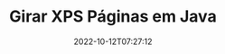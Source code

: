---
############################# Static ############################
layout: "auto-gen-merger"
date: 2022-10-12T07:27:12
draft: false
otherformats: pdf tex epub

############################# Head ############################
head_title: "Girar XPS Páginas em Java – Girar em 90, 180, 270 Ângulo"
head_description: "Gire páginas específicas ou todas as páginas de um arquivo XPS em um ângulo de rotação de 90, 180, 270 usando a API de fusão de documentos."

############################# Header ############################
title: "Girar XPS Páginas em Java"
description: "Gire XPS Páginas com algumas linhas de código Java."
bg_image: "https://cms.admin.containerize.com/templates/aspose/App_Themes/V3/images/bg/header1.png"
bg_overlay: false
button:
    enable: true
    icon: "fas fa-arrow-down"
    label: "Baixar Teste Gratuito"
    link: "https://downloads.groupdocs.com/merger/java"

############################# SubMenu ############################
submenu:
    enable: true

    left:
        img_alt: "GroupDocs.Merger for Java"
        image: "https://cms.admin.containerize.com/templates/groupdocs/images/product-logos/90x90-noborder/groupdocs-merger-java.png"
        product: "GroupDocs.Merger"
        platform: "Java"

    middle:
        button:

            # button loop
            - link: "https://apireference.groupdocs.com/merger/java"
              text: "Referência da API"

            # button loop
            - link: "https://github.com/groupdocs-merger"
              text: "Exemplos de código"

            # button loop
            - link: "https://products.groupdocs.app/merger/family"
              text: "Demonstrações ao vivo"

            # button loop
            - link: "https://purchase.groupdocs.com/pricing/merger/java"
              text: "Preços"

    right:
        link_download: "https://downloads.groupdocs.com/merger"
        link_learn: "https://docs.groupdocs.com/merger/java"
        link_buy: "https://purchase.groupdocs.com"

############################# About ############################
about:
    enable: true
    title: "Sobre a API GroupDocs.Merger for Java"
    content: |
        [GroupDocs.Merger for Java](/pt/merger/java/) oferece uma solução simples para mesclar e dividir com segurança entre uma ampla variedade de formatos de documentos, incluindo PDF, Microsoft Office (Word, Excel, PowerPoint , OneNote), OpenDocument, HTML, imagens e muitos outros em aplicativos Java. Ao adicionar apenas algumas linhas do código, execute várias operações do documento, como mover, remover, girar, trocar, extrair ou alterar a orientação das páginas dentro dos documentos. A API de mesclagem de documentos também suporta a visualização de páginas de documentos como uma imagem para analisar a estrutura, a formatação e o conteúdo do documento na página.
        
        A API GroupDocs.Merger é a escolha certa para soluções corporativas que precisam de recursos de rotação de página de arquivo. Essas APIs são bem suportadas em todos os principais sistemas operacionais e plataformas, incluindo J2SE 7.0 (1.7), J2SE 8.0 (1.8), Java 10.

############################# Steps ############################
steps:
    enable: true
    title_left: "Girar XPS Páginas de Arquivo em Java"
    content_left: |
        [GroupDocs.Merger for Java](/pt/merger/java/) torna mais fácil para os desenvolvedores do Java girar algumas páginas específicas ou todas em um arquivo XPS em 90 , 180 ou 270 ângulo de rotação implementando algumas etapas fáceis.
        
        * Inicialize **RotateOptions** com o ângulo de rotação e os números de página desejados.
        * Crie uma nova instância de **Merger** e passe o caminho do documento de origem como um parâmetro de construtor.
        * Chame **rotatePages** e passe o objeto **RotateOptions**.
        * Chame **save** e especifique o caminho do arquivo para salvar o documento resultante.

    title_right: "Requisitos de sistema"
    content_right: |
        As APIs do GroupDocs.Merger for Java são compatíveis com todas as principais plataformas e sistemas operacionais. Antes de executar o código abaixo, certifique-se de ter os seguintes pré-requisitos instalados em seu sistema.

        * Sistemas operacionais: Microsoft Windows, Linux, MacOS
        * Ambientes de desenvolvimento: NetBeans, IntelliJ IDEA, Eclipse
        * Estruturas: J2SE 7.0 (1.7), J2SE 8.0 (1.8), Java 10
        * Faça o download da versão mais recente do GroupDocs.Merger for Java de [Maven](https://repository.groupdocs.com/webapp/#/artifacts/browse/tree/General/repo/com/groupdocs/groupdocs-merger)
         
    code: |
     {{% merger/additional-styles %}}
     {{< merger/code-merger title="Como girar as páginas do arquivo XPS usando o código de exemplo Java">}}

        ```java    
        // Gire as páginas do arquivo XPS usando a API GroupDocs.Merger
        // Inicialize a classe RotateOptions para especificar o ângulo de rotação e os números de página a serem girados
        RotateOptions rotateOptions = new RotateOptions(RotateMode.Rotate180, new int[] { 2, 3 });

        // Instanciar Fusão com documento de entrada XPS
        Merger merger = new Merger("input.xps");

        // Chame o método rotatePages e passe o objeto RotateOptions para ele
        merger.rotatePages(rotateOptions);
    
        // Chame o método save e passe o caminho do arquivo desejado para salvar o documento de saída
        merger.save("output.xps");
        ```
     {{< /merger/code-merger >}}

############################# Demos ############################
demos:
    enable: true
    title: "Demonstrações ao vivo - Girar XPS páginas de arquivos on-line"
    content: |
       Gire as páginas do arquivo XPS agora mesmo visitando o site [GroupDocs.Merger Live Demos](https://products.groupdocs.app/splitter/rotate-pages/xps).
       A demonstração ao vivo tem os seguintes benefícios.
        
############################# About Formats ############################
about_formats:
    enable: true

############################# More Formats ############################
more_formats:
    enable: true
    title: "Girar páginas de outros formatos de documento"
    content: |
        Java documenta API de fusão e divisão para formatos de arquivo e imagens. Gire alguns dos formatos de arquivo populares conforme indicado abaixo.

############################# Back to top ###############################
back_to_top:
    enable: true
---